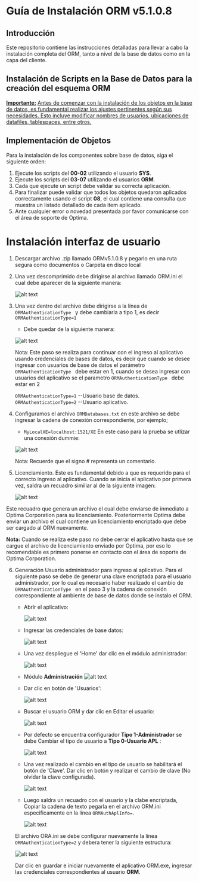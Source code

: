# Guía de Instalación ORM v5.1.0.8

## Introducción
Este repositorio contiene las instrucciones detalladas para llevar a cabo la instalación completa del ORM, tanto a nivel de la base de datos como en la capa del cliente.


## Instalación de Scripts en la Base de Datos para la creación del esquema ORM

**<u>Importante:</u>**
<u>Antes de comenzar con la instalación de los objetos en la base de datos, es fundamental realizar los ajustes pertinentes según sus necesidades. Esto incluye modificar nombres de usuarios, ubicaciones de datafiles, tablespaces, entre otros.</u>

## Implementación de Objetos
Para la instalación de los componentes sobre base de datos, siga el siguiente orden:

1. Ejecute los scripts del **00-02** utilizando el usuario **SYS**.
2. Ejecute los scripts del **03-07** utilizando el usuarios **ORM**.
3. Cada que ejecute un script debe validar su correcta aplicación.
4. Para finalizar puede validar que todos los objetos quedaron aplicados correctamente usando el script **08**, el cual contiene una consulta que muestra un listado detallado de cada item aplicado.
4. Ante cualquier error o novedad presentada por favor comunicarse con el área de soporte de Optima.

# Instalación interfaz de usuario 

1. Descargar archivo .zip llamado ORMv5.1.0.8 y pegarlo en una ruta segura como documentos o Carpeta en disco local
2. Una vez descomprimido debe dirigirse al archivo llamado ORM.ini el cual debe aparecer de la siguiente manera:

    ![alt text](image-3.png)


3. Una vez dentro del archivo debe dirigirse a la línea de ```ORMAuthenticationType ``` y debe cambiarla a tipo 1, es decir ```ORMAuthenticationType=1 ```

    * Debe quedar de la siguiente manera:

    ![alt text](image-1.png)

    Nota: Este paso se realiza para continuar con el ingreso al aplicativo usando credenciales de bases de datos, es decir que cuando se desee ingresar con usuarios de base de datos el parámetro ```ORMAuthenticationType ``` debe estar en 1, cuando se desea ingresar con usuarios del aplicativo se el parametro ```ORMAuthenticationType ``` debe estar en 2

    ```ORMAuthenticationType=1``` --Usuario base de datos.
    ```ORMAuthenticationType=2``` --Usuario aplicativo.

4. Configuramos el archivo ```ORMDatabases.txt``` en este archivo se debe ingresar la cadena de conexión correspondiente, por ejemplo;
    * ```MyLocalXE=localhost:1521/XE```
    En este caso para la prueba se utlizar una conexión dummie:
    
    ![alt text](image-4.png)

    Nota: Recuerde que el signo # representa un comentario.
   

5. Licenciamiento. Este es fundamental debido a que es requerido para el correcto ingreso al aplicativo. Cuando se inicia el aplicativo por primera vez, saldra un recuadro similiar al de la siguiente imagen:

    ![alt text](image-5.png)

Este recuadro que genera un archivo el cual debe enviarse de inmediato a Optima Corporation para su licenciamiento. Posteriormente Optima debe enviar un archivo el cual contiene un licenciamiento encriptado que debe ser cargado al ORM nuevamente.

**Nota:** Cuando se realiza este paso no debe cerrar el aplicativo hasta que se cargue el archivo de licenciamiento enviado por Optima, por eso lo recomendable es primero ponerse en contacto con el área de soporte de Optima Corporation.

6. Generación Usuario administrador para ingreso al aplicativo. Para el siguiente paso se debe de generar una clave encriptada para el usuario administrador, por lo cual es necesario haber realizado el cambio de ```ORMAuthenticationType ``` en el paso 3 y la cadena de conexión correspondiente al ambiente de base de datos donde se instalo el ORM.

    * Abrír el aplicativo:

        ![alt text](image-7.png)
    

    * Ingresar las credenciales de base datos:

        ![alt text](image-6.png)

    * Una vez despliegue el 'Home' dar clic en el módulo administrador:

        ![alt text](image-8.png)

    * Módulo **Administración**
        ![alt text](image-8.png)

    * Dar clic en botón de 'Usuarios':

        ![alt text](image-9.png)

    * Buscar el usuario ORM y dar clic en Editar el usuario:

        ![alt text](image-10.png)
    
    * Por defecto se encuentra configurador **Tipo 1-Administrador**  se debe Cambiar el tipo de usuario a **Tipo 0-Usuario APL** :    

        ![alt text](image-11.png)

    * Una vez realizado el cambio en el tipo de usuario se habilitará el botón de 'Clave'. Dar clic en botón y realizar el cambio de clave (No olvidar la clave configurada).

        ![alt text](image-12.png)


    * Luego saldra un recuadro con el usuario y la clabe encriptada, Copiar la cadena de texto pegarla en el archivo ORM.ini especificamente en la línea ```ORMAuthAplInfo=```.

        ![alt text](image-14.png)
    

    El archivo ORA.ini se debe configurar nuevamente la línea ```ORMAuthenticationType=2``` y debera tener la siguiente estructura:

    ![alt text](image-15.png)

    Dar clic en guardar e iniciar nuevamente el aplicativo ORM.exe, ingresar las credenciales correspondientes al usuario **ORM**.







    


